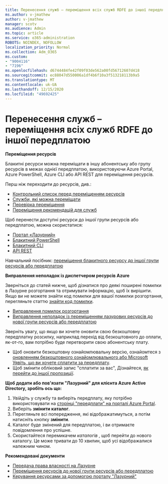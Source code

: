 ```yaml
---
title: Перенесення служб – переміщення всіх служб RDFE до іншої передплатою
ms.author: v-jmathew
author: v-jmathew
manager: scotv
ms.audience: Admin
ms.topic: article
ms.service: o365-administration
ROBOTS: NOINDEX, NOFOLLOW
localization_priority: Normal
ms.collection: Adm_O365
ms.custom:
- "9004116"
- "7196"
ms.openlocfilehash: d6744484fe42f09f03de562a00fd56712607d418
ms.sourcegitcommit: ec88047d550006a1df4b6f10a3f513218113b9a5
ms.translationtype: MT
ms.contentlocale: uk-UA
ms.lasthandoff: 12/15/2020
ms.locfileid: "49692425"
---
```

# <a name="transfer-services---move-all-rdfe-services-to-another-subscription"></a>Перенесення служб – переміщення всіх служб RDFE до іншої передплатою

**Переміщення ресурсів**

Блакитні ресурси можна переміщати в іншу абонентську або групу ресурсів в межах однієї передплатою, використовуючи Azure Portal, Azure PowerShell, Azure CLI або API REST для переміщення ресурсів.

Перш ніж переходити до ресурсів, див.:

- [Контрольний список перед переміщенням ресурсів](https://docs.microsoft.com/azure/azure-resource-manager/resource-group-move-resources?WT.mc_id=Portal-Microsoft_Azure_Support#checklist-before-moving-resources)
- [Служби, які можна переміщати](https://docs.microsoft.com/azure/azure-resource-manager/move-support-resources?WT.mc_id=Portal-Microsoft_Azure_Support)
- [Перевірка переміщення](https://docs.microsoft.com/azure/azure-resource-manager/resource-group-move-resources?WT.mc_id=Portal-Microsoft_Azure_Support#validate-move)
- [Переміщення рекомендацій для служб](https://docs.microsoft.com/azure/azure-resource-manager/move-limitations/app-service-move-limitations?WT.mc_id=Portal-Microsoft_Azure_Support)

Щоб перенести доступні ресурси до іншої групи ресурсів або передплатою, можна скористатися:

- [Портал «Лазурний»](https://docs.microsoft.com/azure/azure-resource-manager/resource-group-move-resources?WT.mc_id=Portal-Microsoft_Azure_Support#use-the-portal)
- [Блакитний PowerShell](https://docs.microsoft.com/azure/azure-resource-manager/resource-group-move-resources?WT.mc_id=Portal-Microsoft_Azure_Support#use-azure-powershell)
- [Блакитний CLI](https://docs.microsoft.com/azure/azure-resource-manager/resource-group-move-resources?WT.mc_id=Portal-Microsoft_Azure_Support#use-azure-cli)
- [API REST](https://docs.microsoft.com/azure/azure-resource-manager/resource-group-move-resources?WT.mc_id=Portal-Microsoft_Azure_Support#use-rest-api)

Навчальний посібник: [переміщення блакитного ресурсу до іншої групи ресурсів або передплатою](https://docs.microsoft.com/azure/azure-resource-manager/resource-manager-tutorial-move-resources)

**Виправлення неполадок із диспетчером ресурсів Azure**

Зверніться до статей нижче, щоб дізнатися про деякі поширені помилки в Лазурне розгортання та отримувати інформацію, щоб їх вирішити. Якщо ви не можете знайти код помилки для вашої помилки розгортання, перегляньте статтю [знайти код помилки](https://docs.microsoft.com/azure/azure-resource-manager/resource-manager-common-deployment-errors?WT.mc_id=Portal-Microsoft_Azure_Support#find-error-code).

- [Виправлення помилок розгортання](https://docs.microsoft.com/azure/azure-resource-manager/resource-manager-common-deployment-errors)
- [Виправлення неполадок із переміщенням лазурових ресурсів до нової групи ресурсів або передплатою](https://docs.microsoft.com/azure/azure-resource-manager/troubleshoot-move)

Зверніть увагу, що якщо ви хочете оновити свою безкоштовну передплатну розсилку, наприклад перехід від безкоштовного до оплати, як-от-го, вам потрібно буде перетворити свою абонентську плату.

- Щоб оновити безкоштовну ознайомлювальну версію, ознайомтеся з [оновленням безкоштовного ознайомлювального або Microsoft Уявіть, що ви хочете сплатити за передплату](https://docs.microsoft.com/azure/billing/billing-upgrade-azure-subscription).
- Щоб змінити обліковий запис "сплатити за вас", Дізнайтеся, [як перейти до іншої пропозиції](https://docs.microsoft.com/azure/billing/billing-how-to-switch-azure-offer).

**Щоб додати або пов'язати "Лазурний" для клієнта Azure Active Directory, зробіть ось що:**

1. Увійдіть у службу та виберіть передплату, яку потрібно використовувати на [сторінці "передплати" на порталі Azure Portal](https://portal.azure.com/#blade/Microsoft_Azure_Billing/SubscriptionsBlade).
2. Виберіть **змінити каталог**.
3. Перегляньте всі попередження, які відображатимуться, а потім натисніть кнопку **змінити**.
4. Каталог буде змінений для передплатою, і ви отримаєте повідомлення про успішне.
5. Скористайтеся перемикачем *каталогів* , щоб перейти до нового каталогу. Це може тривати до 10 хвилин, щоб усі відображалися належним чином.

**Рекомендовані документи**

- [Передача права власності на Лазурне](https://docs.microsoft.com/azure/billing-subscription-transfer)
- [Переміщення ресурсів до нової групи ресурсів або передплатою](https://docs.microsoft.com/azure/azure-resource-manager/resource-group-move-resources)
- [Керування ресурсами за допомогою порталу "Лазурний"](https://docs.microsoft.com/azure/azure-resource-manager/resource-group-portal)
